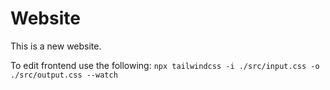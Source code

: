 # Website

This is a new website.

To edit frontend use the following: `npx tailwindcss -i ./src/input.css -o ./src/output.css --watch`
